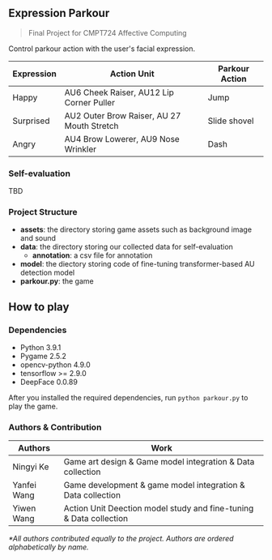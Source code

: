## Expression Parkour
> Final Project for CMPT724 Affective Computing

Control parkour action with the user's  facial expression. 

| Expression | Action Unit | Parkour Action |
|-|-|-|
| Happy | AU6 Cheek Raiser, AU12 Lip Corner Puller | Jump |
| Surprised | AU2 Outer Brow Raiser, AU 27 Mouth Stretch | Slide shovel |
| Angry | AU4 Brow Lowerer, AU9 Nose Wrinkler | Dash |

### Self-evaluation
TBD

### Project Structure

- **assets**: the directory storing game assets such as background image and sound
- **data**: the directory storing our collected data for self-evaluation
    - **annotation**: a csv file for annotation
- **model**: the diectory storing code of fine-tuning transformer-based AU detection model
- **parkour.py**: the game

## How to play

### Dependencies
- Python 3.9.1
- Pygame 2.5.2
- opencv-python 4.9.0
- tensorflow >= 2.9.0
- DeepFace 0.0.89

After you installed the required dependencies, run `python parkour.py` to play the game.

### Authors & Contribution
|Authors | Work |
|- | - |
|Ningyi Ke | Game art design & Game model integration & Data collection |
|Yanfei Wang | Game development & game model integration & Data collection |
|Yiwen Wang | Action Unit Deection model study and fine-tuning & Data collection |

_*All authors contributed equally to the project. Authors are ordered alphabetically by name._
